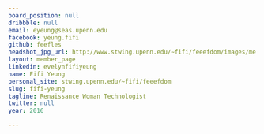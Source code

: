 ```yaml
---
board_position: null
dribbble: null
email: eyeung@seas.upenn.edu
facebook: yeung.fifi
github: feefles
headshot_jpg_url: http://www.stwing.upenn.edu/~fifi/feeefdom/images/me.jpg
layout: member_page
linkedin: evelynfifiyeung
name: Fifi Yeung
personal_site: stwing.upenn.edu/~fifi/feeefdom
slug: fifi-yeung
tagline: Renaissance Woman Technologist
twitter: null
year: 2016

---
```

